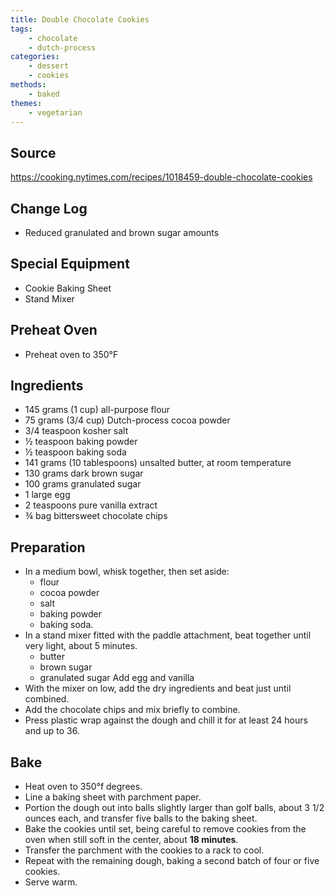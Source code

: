 ```yaml
---
title: Double Chocolate Cookies
tags:
    - chocolate
    - dutch-process
categories: 
    - dessert
    - cookies
methods:
    - baked
themes:
    - vegetarian
---
```


## Source
https://cooking.nytimes.com/recipes/1018459-double-chocolate-cookies

## Change Log

-   Reduced granulated and brown sugar amounts

## Special Equipment

-   Cookie Baking Sheet
-   Stand Mixer

## Preheat Oven

-   Preheat oven to 350°F

## Ingredients

-   145 grams (1 cup) all-purpose flour
-   75 grams (3/4 cup) Dutch-process cocoa powder
-   3/4 teaspoon kosher salt
-   ½ teaspoon baking powder
-   ½ teaspoon baking soda
-   141 grams (10 tablespoons) unsalted butter, at room temperature
-   130 grams dark brown sugar
-   100 grams granulated sugar
-   1 large egg
-   2 teaspoons pure vanilla extract
-   ¾ bag bittersweet chocolate chips

## Preparation

-   In a medium bowl, whisk together, then set aside:
    -   flour
    -   cocoa powder
    -   salt
    -   baking powder
    -   baking soda.
-   In a stand mixer fitted with the paddle attachment, beat together
    until very light, about 5 minutes.
    -   butter
    -   brown sugar
    -   granulated sugar Add egg and vanilla
-   With the mixer on low, add the dry ingredients and beat just until
    combined.
-   Add the chocolate chips and mix briefly to combine.
-   Press plastic wrap against the dough and chill it for at least 24
    hours and up to 36.

## Bake

-   Heat oven to 350°f degrees.
-   Line a baking sheet with parchment paper.
-   Portion the dough out into balls slightly larger than golf balls,
    about 3 1/2 ounces each, and transfer five balls to the baking
    sheet.
-   Bake the cookies until set, being careful to remove cookies from the
    oven when still soft in the center, about **18 minutes**.
-   Transfer the parchment with the cookies to a rack to cool.
-   Repeat with the remaining dough, baking a second batch of four or
    five cookies.
-   Serve warm.
